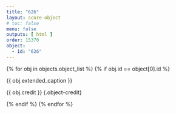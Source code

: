 ```yaml
---
title: "626"
layout: score-object
# toc: false
menu: false
outputs: [ html ]
order: 15370
object:
  - id: "626"
---
```


{% for obj in objects.object_list %}
{% if obj.id == object[0].id %}

{{ obj.extended_caption }}

{{ obj.credit }} {.object-credit}

{% endif %}
{% endfor %}
